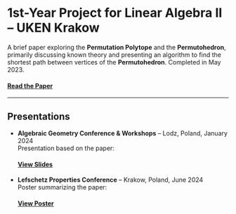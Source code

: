 # 1st-Year Project for Linear Algebra II – UKEN Krakow

A brief paper exploring the **Permutation Polytope** and the **Permutohedron**, primarily discussing known theory and presenting an algorithm to find the shortest path between vertices of the **Permutohedron**. Completed in May 2023.

#### [Read the Paper](/permutohedron.pdf)

---

## Presentations

- **Algebraic Geometry Conference & Workshops** – Lodz, Poland, January 2024  
  Presentation based on the paper:  
  #### [View Slides](/presentation.pdf)

- **Lefschetz Properties Conference** – Krakow, Poland, June 2024  
  Poster summarizing the paper:  
  #### [View Poster](/poster/poster.pdf)

